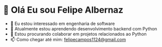 #  👋 Olá Eu sou Felipe Albernaz 

- 👀 Eu estou interessado em engenharia de software
- 🌱 Atualmente estou aprendendo desenvolvimento backend com Python
- 💞️ Estou procurando colaborar em projetos relacionados ao Python
- 📫 Como chegar até mim: felipecampos1124@gmail.com

<!---
Felipe-AlbernazZ/felipealbernaz é um ✨ repositório especial ✨ porque seu 'README.md' (este arquivo) aparece no seu perfil do GitHub.
Você pode clicar no link Visualizar para ver suas alterações.
--->
